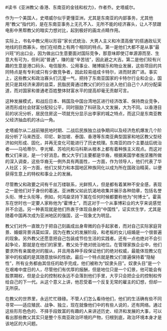 \#读书《亚洲教父:香港、东南亚的金钱和权力》，作者乔。史塔威尔。

作为一个美国人，史塔威尔似乎更懂亚洲，尤其是东南亚的内部事务，尤其他用“教父”指代的，是在东南亚事务上无孔不入、无所不能的经济寡头，让人不禁跟电影中黑帮教父的暗实力想对比，起到极好的画龙点睛作用。

实际上，书名中教父用以形容“家长式统治、大男人主义和冷漠高傲”的搭通政坛天地线的巨商寡头，他们在经商上有两个相同的特点。第一是他们大都不是从事“最兴旺”的出口业，因为做出口生意要面对国际竞争，那意味即使订单源源而至、生意大有可为，但利润“普通”，赚的是“辛苦钱”，因此避之大吉。第二是他们较有兴趣的生意是港口码头、电信服务、公用事业、赌博娱乐和物业发展，这些项目的共同特点是有专利或只有少数竞争者，因此较易组成卡特尔，进而财源广进。事实上，这些教父和政治寡头们沆瀣一气，把持了东南亚国家的卡特尔行业和企业，国民只是其经济来源的韭菜，民脂民膏通过教父们的行业进入他们自己个人的分配渠道，而对国家和普通老百姓整体财富水平的提高却毫无贡献可言。

这种发展模式，和战后日本、韩国及中国台湾地区进行经济改革、保持商业竞争，进而形成社会财富分配较公平，同时鼓励了科研及人文发展，大为不同。以香港目前的状况分析，居民住房这一项就充分显示出李家的城之特点，而这只是东南亚教父经济抽血机的冰山一角。

史塔威尔从二战前殖民地时期、二战后民族独立战争期间以及经济危机爆发几个阶段分析了马来西亚、印尼、新加坡、泰国、香港等东南亚典型国家和地区教父型经济如何形成、固化，并再无变化可能进行了历史梳理。东南亚的四个主要战后统治者——马哈蒂尔、李光耀、苏哈托和马科斯从根本上都有着种族主义观点。而这对教父们来说，是一个好消息。教父大亨们主要都是华裔，根据美国学者施坚雅所做的深入调查，这些华裔无一例外具有两面性，一方面，作为领导人，他们代表了华人社区；另一方面，他们又努力和本国地区种族同化以成为所在国政治精英，以便获得生意上的特权和事业上的发展。

尽管教父和政要之间有千丝万缕联系，光鲜照人，但是都有着某种不安全感，表现之一是他们对于身份的着迷。亚洲教父如此饥渴地收集并展示各种勋章，包括名誉头衔、博士头衔等，例如，何鸿燊坚持下属在任何时候都要称他为“何博士”。霍英东在世时也一定要人家称他为“霍博士”，而这对于一个从事博彩业的大亨来说感觉并不合适。另一种表现就是他们热衷于体现自身的“中国性”，证实优生学，尤其是随着中国再次成为亚洲地区的强国，这一现象尤为明显。

教父们对外一直致力于把自己刻画成出身卑微的白手起家者，而对自己实际家庭背景、婚姻背景讳莫如深，因为在教父的发展阶段，和老板的女儿结婚是一个很普遍的现象。另外教父还愿意把自己包装成节俭生活的实践者。还有一点也绝对不会引起争论，那就是在他们的家里，教父处于绝对统治地位。在管理家族企业中，他们要求所有亲属绝对的服从，并且用各种手段保证他们的绝对权威，最能体现教父在家中的权威的是其随意放纵的性欲。最后一个特点就是教父们普遍保持着“隐秘性”，所有业务都由其信任的助手完成，他们被称为“奴隶头目”。奴隶头目”是一个在艰难中度日的人，尽管他们有优厚的报酬，但是地位只是一个幻景，他可能会有股票期权，但是企业的控制权永远不会落到他们手里，大亨只会把企业的控制权传给自己的下一代。从这个意义上讲，他忍受着一个反复无常的雇主的幻想，但却一无所获。

在教父的世界里，永远忙忙碌碌。不管人们怎么看待他们，他们的生活确有些不同寻常——适应殖民、战争、独立，现在就像他们中的有些人说的，还有网络。通过这些形形色色的、不择手段致富的有趣的人来讲述历史、经济和发展的大事，可以看出那些教父其实只是整个东南亚政治环境的产物，归根到底，政治环境本身才是该地区的大问题。

